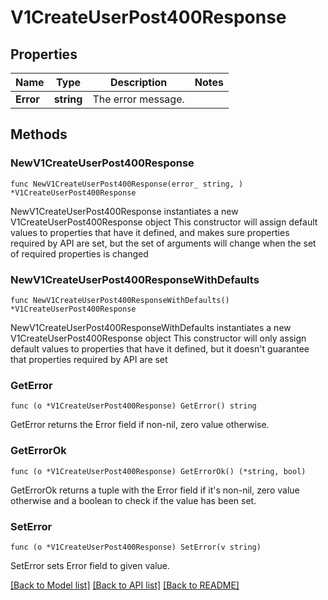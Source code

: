 # V1CreateUserPost400Response

## Properties

Name | Type | Description | Notes
------------ | ------------- | ------------- | -------------
**Error** | **string** | The error message. | 

## Methods

### NewV1CreateUserPost400Response

`func NewV1CreateUserPost400Response(error_ string, ) *V1CreateUserPost400Response`

NewV1CreateUserPost400Response instantiates a new V1CreateUserPost400Response object
This constructor will assign default values to properties that have it defined,
and makes sure properties required by API are set, but the set of arguments
will change when the set of required properties is changed

### NewV1CreateUserPost400ResponseWithDefaults

`func NewV1CreateUserPost400ResponseWithDefaults() *V1CreateUserPost400Response`

NewV1CreateUserPost400ResponseWithDefaults instantiates a new V1CreateUserPost400Response object
This constructor will only assign default values to properties that have it defined,
but it doesn't guarantee that properties required by API are set

### GetError

`func (o *V1CreateUserPost400Response) GetError() string`

GetError returns the Error field if non-nil, zero value otherwise.

### GetErrorOk

`func (o *V1CreateUserPost400Response) GetErrorOk() (*string, bool)`

GetErrorOk returns a tuple with the Error field if it's non-nil, zero value otherwise
and a boolean to check if the value has been set.

### SetError

`func (o *V1CreateUserPost400Response) SetError(v string)`

SetError sets Error field to given value.



[[Back to Model list]](../README.md#documentation-for-models) [[Back to API list]](../README.md#documentation-for-api-endpoints) [[Back to README]](../README.md)


